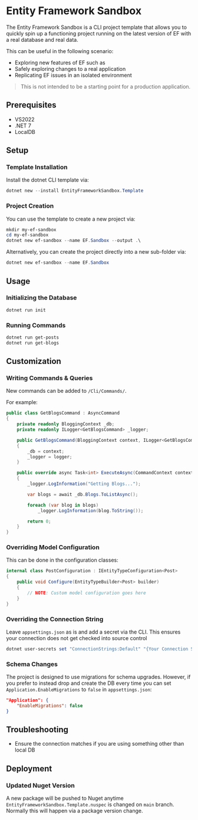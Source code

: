# Entity Framework Sandbox

The Entity Framework Sandbox is a CLI project template that allows you to quickly spin up a functioning project running on the latest version of EF with a real database and real data.

This can be useful in the following scenario:

- Exploring new features of EF such as
- Safely exploring changes to a real application
- Replicating EF issues in an isolated environment

> This is not intended to be a starting point for a production application.

## Prerequisites

- VS2022
- .NET 7
- LocalDB

## Setup

### Template Installation

Install the dotnet CLI template via:

```ps1
dotnet new --install EntityFrameworkSandbox.Template 
```

### Project Creation

You can use the template to create a new project via:

```ps1
mkdir my-ef-sandbox
cd my-ef-sandbox
dotnet new ef-sandbox --name EF.Sandbox --output .\
```

Alternatively, you can create the project directly into a new sub-folder via:

```ps1
dotnet new ef-sandbox --name EF.Sandbox
```

## Usage

### Initializing the Database

```ps1
dotnet run init
```

### Running Commands

```ps1
dotnet run get-posts
dotnet run get-blogs
```

## Customization

### Writing Commands & Queries

New commands can be added to `/Cli/Commands/`.  

For example:

```csharp
public class GetBlogsCommand : AsyncCommand
{
    private readonly BloggingContext _db;
    private readonly ILogger<GetBlogsCommand> _logger;

    public GetBlogsCommand(BloggingContext context, ILogger<GetBlogsCommand> logger)
    {
        _db = context;
        _logger = logger;
    }

    public override async Task<int> ExecuteAsync(CommandContext context)
    {
        _logger.LogInformation("Getting Blogs...");

        var blogs = await _db.Blogs.ToListAsync();

        foreach (var blog in blogs)
            _logger.LogInformation(blog.ToString());

        return 0;
    }
}
```

### Overriding Model Configuration

This can be done in the configuration classes:

```csharp
internal class PostConfiguration : IEntityTypeConfiguration<Post>
{
    public void Configure(EntityTypeBuilder<Post> builder)
    {
        // NOTE: Custom model configuration goes here
    }
}
```

### Overriding the Connection String

Leave `appsettings.json` as is and add a secret via the CLI.  This ensures your connection does not get checked into source control

```ps1
dotnet user-secrets set "ConnectionStrings:Default" "{Your Connection String}"
```

### Schema Changes

The project is designed to use migrations for schema upgrades.  However, if you prefer to instead drop and create the DB every time you can set `Application.EnableMigrations` to `false` in `appsettings.json`:

```json
"Application": {
    "EnableMigrations": false
}
```

## Troubleshooting

- Ensure the connection matches if you are using something other than local DB

## Deployment
  
### Updated Nuget Version

A new package will be pushed to Nuget anytime `EntityFrameworkSandbox.Template.nuspec` is changed on `main` branch.  Normally this will happen via a package version change.
